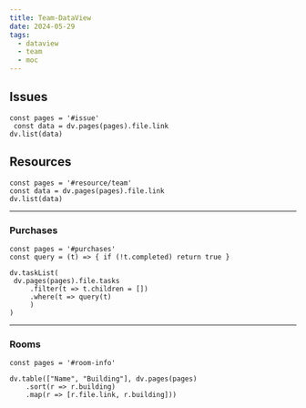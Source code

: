 ```yaml
---
title: Team-DataView
date: 2024-05-29
tags:
  - dataview
  - team
  - moc
---
```


## Issues

```dataviewjs
const pages = '#issue'
 const data = dv.pages(pages).file.link
dv.list(data)
```
## Resources
```dataviewjs
const pages = '#resource/team'
const data = dv.pages(pages).file.link
dv.list(data)
```

---

### Purchases

```dataviewjs
const pages = '#purchases'
const query = (t) => { if (!t.completed) return true }

dv.taskList(
 dv.pages(pages).file.tasks
	 .filter(t => t.children = [])
	 .where(t => query(t)
	 )
)
```

---

### Rooms
```dataviewjs
const pages = '#room-info'

dv.table(["Name", "Building"], dv.pages(pages)
	.sort(r => r.building)
	.map(r => [r.file.link, r.building]))
```